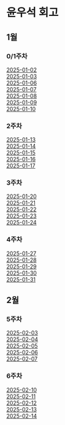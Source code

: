 # 윤우석 회고

## 1월

### 0/1주차
[2025-01-02](https://github.com/woosukYoon/softeer/blob/main/%ED%9A%8C%EA%B3%A0/250102%ED%9A%8C%EA%B3%A0.md)</br>
[2025-01-03](https://github.com/woosukYoon/softeer/blob/main/%ED%9A%8C%EA%B3%A0/250103%ED%9A%8C%EA%B3%A0.md)</br>
[2025-01-06](https://github.com/woosukYoon/softeer/blob/main/%ED%9A%8C%EA%B3%A0/250106%ED%9A%8C%EA%B3%A0.md)</br>
[2025-01-07](https://github.com/woosukYoon/softeer/blob/main/%ED%9A%8C%EA%B3%A0/250107%ED%9A%8C%EA%B3%A0.md)</br>
[2025-01-08](https://github.com/woosukYoon/softeer/blob/main/%ED%9A%8C%EA%B3%A0/250108%ED%9A%8C%EA%B3%A0.md)</br>
[2025-01-09](https://github.com/woosukYoon/softeer/blob/main/%ED%9A%8C%EA%B3%A0/250109%ED%9A%8C%EA%B3%A0.md)</br>
[2025-01-10](https://github.com/woosukYoon/softeer/blob/main/%ED%9A%8C%EA%B3%A0/250110%ED%9A%8C%EA%B3%A0.md)</br>

### 2주차
[2025-01-13](https://github.com/woosukYoon/softeer/blob/main/%ED%9A%8C%EA%B3%A0/250113%ED%9A%8C%EA%B3%A0.md)</br>
[2025-01-14](https://github.com/woosukYoon/softeer/blob/main/%ED%9A%8C%EA%B3%A0/250114%ED%9A%8C%EA%B3%A0.md)</br>
[2025-01-15](https://github.com/woosukYoon/softeer/blob/main/%ED%9A%8C%EA%B3%A0/250115%ED%9A%8C%EA%B3%A0.md)</br>
[2025-01-16](https://github.com/woosukYoon/softeer/blob/main/%ED%9A%8C%EA%B3%A0/250116%ED%9A%8C%EA%B3%A0.md)</br>
[2025-01-17](https://github.com/woosukYoon/softeer/blob/main/%ED%9A%8C%EA%B3%A0/250117%ED%9A%8C%EA%B3%A0.md)</br>

### 3주차
[2025-01-20](https://github.com/woosukYoon/softeer/blob/main/%ED%9A%8C%EA%B3%A0/250120%ED%9A%8C%EA%B3%A0.md)</br>
[2025-01-21](https://github.com/woosukYoon/softeer/blob/main/%ED%9A%8C%EA%B3%A0/250121%ED%9A%8C%EA%B3%A0.md)</br>
[2025-01-22](https://github.com/woosukYoon/softeer/blob/main/%ED%9A%8C%EA%B3%A0/250122%ED%9A%8C%EA%B3%A0.md)</br>
[2025-01-23](https://github.com/woosukYoon/softeer/blob/main/%ED%9A%8C%EA%B3%A0/250123%ED%9A%8C%EA%B3%A0.md)</br>
[2025-01-24](https://github.com/woosukYoon/softeer/blob/main/%ED%9A%8C%EA%B3%A0/250124%ED%9A%8C%EA%B3%A0.md)</br>

### 4주차
[2025-01-27](https://github.com/woosukYoon/softeer/blob/main/%ED%9A%8C%EA%B3%A0/250127%ED%9A%8C%EA%B3%A0.md)</br>
[2025-01-28](https://github.com/woosukYoon/softeer/blob/main/%ED%9A%8C%EA%B3%A0/250128%ED%9A%8C%EA%B3%A0.md)</br>
[2025-01-29](https://github.com/woosukYoon/softeer/blob/main/%ED%9A%8C%EA%B3%A0/250129%ED%9A%8C%EA%B3%A0.md)</br>
[2025-01-30](https://github.com/woosukYoon/softeer/blob/main/%ED%9A%8C%EA%B3%A0/250130%ED%9A%8C%EA%B3%A0.md)</br>
[2025-01-31](https://github.com/woosukYoon/softeer/blob/main/%ED%9A%8C%EA%B3%A0/250131%ED%9A%8C%EA%B3%A0.md)</br>

## 2월

### 5주차
[2025-02-03](https://github.com/woosukYoon/softeer/blob/main/%ED%9A%8C%EA%B3%A0/250203%ED%9A%8C%EA%B3%A0.md)</br>
[2025-02-04](https://github.com/woosukYoon/softeer/blob/main/%ED%9A%8C%EA%B3%A0/250204%ED%9A%8C%EA%B3%A0.md)</br>
[2025-02-05](https://github.com/woosukYoon/softeer/blob/main/%ED%9A%8C%EA%B3%A0/250205%ED%9A%8C%EA%B3%A0.md)</br>
[2025-02-06](https://github.com/woosukYoon/softeer/blob/main/%ED%9A%8C%EA%B3%A0/250206%ED%9A%8C%EA%B3%A0.md)</br>
[2025-02-07](https://github.com/woosukYoon/softeer/blob/main/%ED%9A%8C%EA%B3%A0/250207%ED%9A%8C%EA%B3%A0.md)</br>

### 6주차
[2025-02-10](https://github.com/woosukYoon/softeer/blob/main/%ED%9A%8C%EA%B3%A0/250210%ED%9A%8C%EA%B3%A0.md)</br>
[2025-02-11](https://github.com/woosukYoon/softeer/blob/main/%ED%9A%8C%EA%B3%A0/250211%ED%9A%8C%EA%B3%A0.md)</br>
[2025-02-12](https://github.com/woosukYoon/softeer/blob/main/%ED%9A%8C%EA%B3%A0/250212%ED%9A%8C%EA%B3%A0.md)</br>
[2025-02-13](https://github.com/woosukYoon/softeer/blob/main/%ED%9A%8C%EA%B3%A0/250213%ED%9A%8C%EA%B3%A0.md)</br>
[2025-02-14](https://github.com/woosukYoon/softeer/blob/main/%ED%9A%8C%EA%B3%A0/250213%ED%9A%8C%EA%B3%A0.md)</br>
